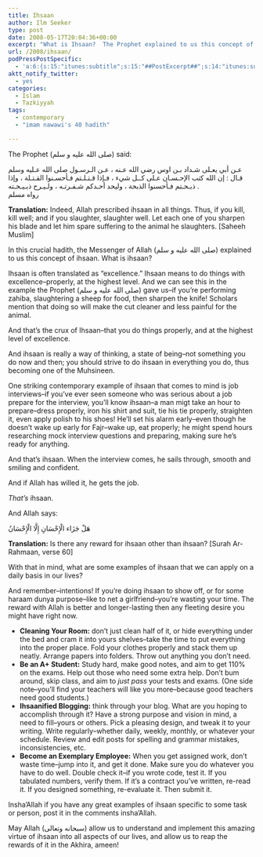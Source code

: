 ```yaml
---
title: Ihsaan
author: Ilm Seeker
type: post
date: 2008-05-17T20:04:36+00:00
excerpt: "What is Ihsaan?  The Prophet explained to us this concept of ihsaan--what it is, and how to do it.  In this post, we discuss some of the virtues of ihsaan (and the muhsineen), and we go into some examples of how you can implement ihsaan in your day-to-day life--whether you're a student, an employee, or something else!"
url: /2008/ihsaan/
podPressPostSpecific:
  - 'a:6:{s:15:"itunes:subtitle";s:15:"##PostExcerpt##";s:14:"itunes:summary";s:15:"##PostExcerpt##";s:15:"itunes:keywords";s:17:"##WordPressCats##";s:13:"itunes:author";s:10:"##Global##";s:15:"itunes:explicit";s:2:"No";s:12:"itunes:block";s:2:"No";}'
aktt_notify_twitter:
  - yes
categories:
  - Islam
  - Tazkiyyah
tags:
  - contemporary
  - "imam nawawi's 40 hadith"

---
```

The Prophet (صلى الله عليه و سلم) said:

<div class="arabicHadith">
  عـن أبي يعـلى شـداد بـن اوس رضي الله عـنه ، عـن الـرسـول صلى الله عـليه وسلم قـال : إن الله كتب الإحـسـان عـلى كــل شيء ، فـإذا قـتـلـتم فـأحسـنوا القـتـلة ، وإذا ذبـحـتم فـأحسنوا الذبحة ، وليحد أحـدكم شـفـرتـه ، ولـيـرح ذبـيـحـته .<br /> رواه مسلم
</div>

**Translation:** Indeed, Allah prescribed ihsaan in all things. Thus, if you kill, kill well; and if you slaughter, slaughter well. Let each one of you sharpen his blade and let him spare suffering to the animal he slaughters. [Saheeh Muslim]

In this crucial hadith, the Messenger of Allah (صلى الله عليه و سلم) explained to us this concept of ihsaan. What is ihsaan?

Ihsaan is often translated as &#8220;excellence.&#8221; Ihsaan means to do things with excellence&#8211;properly, at the highest level. And we can see this in the example the Prophet (صلى الله عليه و سلم) gave us&#8211;if you&#8217;re performing zahiba, slaughtering a sheep for food, then sharpen the knife! Scholars mention that doing so will make the cut cleaner and less painful for the animal.

And that&#8217;s the crux of Ihsaan&#8211;that you do things properly, and at the highest level of excellence.

And ihsaan is really a way of thinking, a state of being&#8211;not something you do now and then; you should strive to do ihsaan in everything you do, thus becoming one of the Muhsineen.

One striking contemporary example of ihsaan that comes to mind is job interviews&#8211;if you&#8217;ve ever seen someone who was serious about a job prepare for the interview, you&#8217;ll know ihsaan&#8211;a man migt take an hour to prepare&#8211;dress properly, iron his shirt and suit, tie his tie properly, straighten it, even apply polish to his shoes! He&#8217;ll set his alarm early&#8211;even though he doesn&#8217;t wake up early for Fajr&#8211;wake up, eat properly; he might spend hours researching mock interview questions and preparing, making sure he&#8217;s ready for anything.

And that&#8217;s ihsaan. When the interview comes, he sails through, smooth and smiling and confident.
  
And if Allah has willed it, he gets the job.

_That&#8217;s_ ihsaan.

And Allah says:

<div class="quran">
  هَلْ جَزَاء الْإِحْسَانِ إِلَّا الْإِحْسَانُ
</div>

**Translation:** Is there any reward for ihsaan other than ihsaan? [Surah Ar-Rahmaan, verse 60]

With that in mind, what are some examples of ihsaan that we can apply on a daily basis in our lives?

And remember&#8211;intentions! If you&#8217;re doing ihsaan to show off, or for some haraam dunya purpose&#8211;like to net a girlfriend&#8211;you&#8217;re wasting your time. The reward with Allah is better and longer-lasting then any fleeting desire you might have right now.

  * **Cleaning Your Room:** don&#8217;t just clean half of it, or hide everything under the bed and cram it into yours shelves&#8211;take the time to put everything into the proper place. Fold your clothes properly and stack them up neatly. Arrange papers into folders. Throw out anything you don&#8217;t need.
  * **Be an A+ Student:** Study hard, make good notes, and aim to get 110% on the exams. Help out those who need some extra help. Don&#8217;t bum around, skip class, and aim to _just pass_ your tests and exams. (One side note&#8211;you&#8217;ll find your teachers will like you more&#8211;because good teachers need good students.)
  * **Ihsaanified Blogging:** think through your blog. What are you hoping to accomplish through it? Have a strong purpose and vision in mind, a need to fill&#8211;yours or others. Pick a pleasing design, and tweak it to your writing. Write regularly&#8211;whether daily, weekly, monthly, or whatever your schedule. Review and edit posts for spelling and grammar mistakes, inconsistencies, etc.
  * **Become an Exemplary Employee:** When you get assigned work, don&#8217;t waste time&#8211;jump into it, and get it done. Make sure you do whatever you have to do well. Double check it&#8211;if you wrote code, test it. If you tabulated numbers, verify them. If it&#8217;s a contract you&#8217;ve written, re-read it. If you designed something, re-evaluate it. Then submit it.

Insha&#8217;Allah if you have any great examples of ihsaan specific to some task or person, post it in the comments insha&#8217;Allah.

May Allah (سبحانه وتعالى) allow us to understand and implement this amazing virtue of ihsaan into all aspects of our lives, and allow us to reap the rewards of it in the Akhira, ameen!